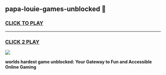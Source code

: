 
## papa-louie-games-unblocked 👋
<h3>
<a href="https://premium.freeplayer.one?title=papa-louie-games-unblocked&ref=14F">CLICK TO PLAY</a></h3>
<hr>

<h3>
<a href="https://premium.freeplayer.one?title=papa-louie-games-unblocked&ref=14F">CLICK 2 PLAY</a>
  
</h3>

<a href="https://premium.freeplayer.one?title=papa-louie-games-unblocked&ref=12F/"><img src="https://clearcache.store/games.png"></a>


**worlds hardest game unblocked: Your Gateway to Fun and Accessible Online Gaming**
